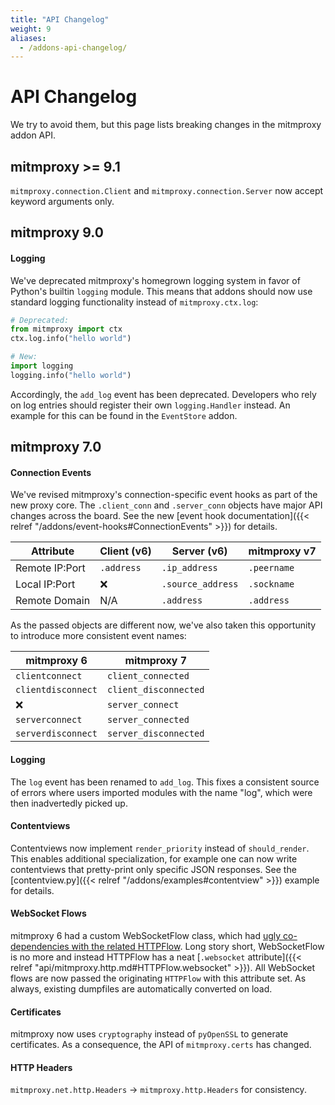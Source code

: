 ```yaml
---
title: "API Changelog"
weight: 9
aliases:
  - /addons-api-changelog/
---
```


# API Changelog

We try to avoid them, but this page lists breaking changes in the mitmproxy addon API.

## mitmproxy >= 9.1

`mitmproxy.connection.Client` and `mitmproxy.connection.Server` now accept keyword arguments only.

## mitmproxy 9.0

#### Logging

We've deprecated mitmproxy's homegrown logging system in favor of Python's builtin `logging` module.
This means that addons should now use standard logging functionality instead of `mitmproxy.ctx.log`:

```python
# Deprecated:
from mitmproxy import ctx
ctx.log.info("hello world")

# New:
import logging
logging.info("hello world")
```


Accordingly, the `add_log` event has been deprecated. Developers who rely on log entries should register their own 
`logging.Handler` instead. An example for this can be found in the `EventStore` addon.

## mitmproxy 7.0

#### Connection Events

We've revised mitmproxy's connection-specific event hooks as part of the new proxy core. The `.client_conn` and 
`.server_conn` objects have major API changes across the board. See the new 
[event hook documentation]({{< relref "/addons/event-hooks#ConnectionEvents" >}}) for details. 

| Attribute      | Client (v6) | Server (v6)       | mitmproxy v7 |
|----------------|-------------|-------------------|--------------|
| Remote IP:Port | `.address`  | `.ip_address`     | `.peername`  |
| Local IP:Port  | ❌          | `.source_address` | `.sockname`  |
| Remote Domain  | N/A         | `.address`        | `.address`   |


As the passed objects are different now, we've also taken this opportunity to introduce more consistent event names:

| mitmproxy 6        | mitmproxy 7           |
| ------------------ | --------------------- |
| `clientconnect`    | `client_connected`    |
| `clientdisconnect` | `client_disconnected` |
| ❌                 | `server_connect`      |
| `serverconnect`    | `server_connected`    |
| `serverdisconnect` | `server_disconnected` |

#### Logging

The `log` event has been renamed to `add_log`. This fixes a consistent source of errors where users imported 
modules with the name "log", which were then inadvertedly picked up.

#### Contentviews

Contentviews now implement `render_priority` instead of `should_render`. This enables additional specialization, for
example one can now write contentviews that pretty-print only specific JSON responses.
See the [contentview.py]({{< relref "/addons/examples#contentview" >}}) example for details.

#### WebSocket Flows

mitmproxy 6 had a custom WebSocketFlow class, which had 
[ugly co-dependencies with the related HTTPFlow](https://github.com/mitmproxy/mitmproxy/issues/4425). Long story short,
WebSocketFlow is no more and instead HTTPFlow has a neat 
[`.websocket` attribute]({{< relref "api/mitmproxy.http.md#HTTPFlow.websocket" >}}). All WebSocket flows are now passed
the originating `HTTPFlow` with this attribute set. As always, existing dumpfiles are automatically converted on load.

#### Certificates

mitmproxy now uses `cryptography` instead of `pyOpenSSL` to generate certificates. As a consequence, the API of
`mitmproxy.certs` has changed.

#### HTTP Headers

`mitmproxy.net.http.Headers` -> `mitmproxy.http.Headers` for consistency.
